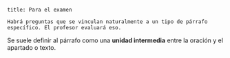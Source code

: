 ```ad-warning
title: Para el examen

Habrá preguntas que se vinculan naturalmente a un tipo de párrafo específico. El profesor evaluará eso.

```

Se suele definir al párrafo como una **unidad intermedia** entre la oración y el apartado o texto.
